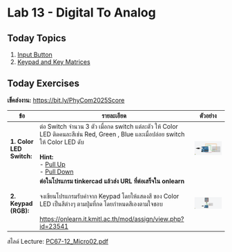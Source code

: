 # Lab 13 - Digital To Analog

## Today Topics

1. [Input Button](01.Input.md)
2. [Keypad and Key Matrices](02.KeyMatrices.md)

## Today Exercises

**เข็คส่งงาน:** https://bit.ly/PhyCom2025Score

| ข้อ                      | รายละเอียด                                                                                                                                                                                                                                                                                                                                                                                                                                                      | ตัวอย่าง                        |
|--------------------------|-----------------------------------------------------------------------------------------------------------------------------------------------------------------------------------------------------------------------------------------------------------------------------------------------------------------------------------------------------------------------------------------------------------------------------------------------------------------|---------------------------------|
| **1. Color LED Switch:** | ต่อ Switch จำนวน 3 ตัว เมื่อกด switch แต่ละตัว ให้ Color LED ติดคนละสีเช่น Red, Green , Blue และเมื่อปล่อย switch ให้ Color LED ดับ  <br/> <br/> **Hint:** <br> - [Pull Up](https://www.tinkercad.com/things/eIF9FVqnx7H-l21-led-and-switch-pull-up?sharecode=yhk6NOJbJE11-tuehxgdLl0NhvozczwZtV4gJVTSrAc) <br/> - [Pull Down](https://www.tinkercad.com/things/bk5DzidrknQ-l21-led-and-switch-pull-down?sharecode=ABUz4OiP6ag6g5-p-S4vjg-RUZhOdgmLqYdeUVlPG7A) | ![ex03.png](files/img/L2.2.png) |
| **2. Keypad (RGB):**     | **ต่อในโปรแกรม tinkercad แล้วส่ง URL ที่ต่อเสร็จใน onlearn**<br><br>จงเขียนโปรแกรมรับค่าจาก Keypad โดยให้แสดงสี ของ Color LED เป็นสีต่างๆ ตามปุ่มที่กด โดยกำหนดสีเองตามใจชอบ    <br><br>https://onlearn.it.kmitl.ac.th/mod/assign/view.php?id=23541                                                                                                                                                                                                             | ![ex03.jpg](files/img/L2.3.png) | 

สไลด์ Lecture: [PC67-12_Micro02.pdf](files/PC67-12_Micro02.pdf)
